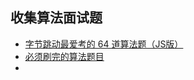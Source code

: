 ## 收集算法面试题

* [字节跳动最爱考的 64 道算法题（JS版）](https://juejin.cn/post/6947842412102287373)
* [必须刷完的算法题目](https://leetcode-cn.com/explore/featured/card/bytedance/)
* 